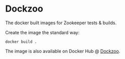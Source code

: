 # Dockzoo

The docker built images for Zookeeper tests &amp; builds.

Create the image the standard way:

    docker build .

The image is also available on Docker Hub @ [Dockzoo](https://hub.docker.com/r/adron/dockzoo/).
